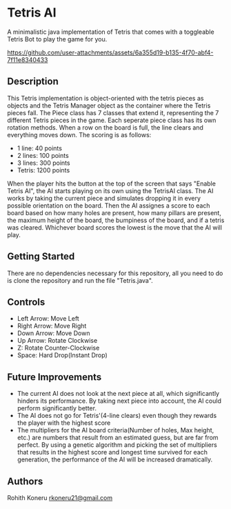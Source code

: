 # Tetris AI
A minimalistic java implementation of Tetris that comes with a toggleable Tetris Bot to play the game for you.


https://github.com/user-attachments/assets/6a355d19-b135-4f70-abf4-7f11e8340433


## Description
This Tetris implementation is object-oriented with the tetris pieces as objects and the Tetris Manager object as the container where the Tetris pieces fall. The Piece class has 7 classes that extend it, representing the 7 different Tetris pieces in the game. Each seperate piece class has its own rotation methods. When a row on the board is full, the line clears and everything moves down. The scoring is as follows:

- 1 line: 40 points
- 2 lines: 100 points
- 3 lines: 300 points
- Tetris: 1200 points

When the player hits the button at the top of the screen that says "Enable Tetris AI", the AI starts playing on its own using the TetrisAI class. The AI works by taking the current piece and simulates dropping it in every possible orientation on the board. Then the AI assignes a score to each board based on how many holes are present, how many pillars are present, the maximum height of the board, the bumpiness of the board, and if a tetris was cleared. Whichever board scores the lowest is the move that the AI will play. 

## Getting Started
There are no dependencies necessary for this repository, all you need to do is clone the repository and run the file "Tetris.java".

## Controls
- Left Arrow: Move Left
- Right Arrow: Move Right
- Down Arrow: Move Down
- Up Arrow: Rotate Clockwise
- Z: Rotate Counter-Clockwise
- Space: Hard Drop(Instant Drop)

## Future Improvements
- The current AI does not look at the next piece at all, which significantly hinders its performance. By taking next piece into account, the AI could perform significantly better.
- The AI does not go for Tetris'(4-line clears) even though they rewards the player with the highest score
- The multipliers for the AI board criteria(Number of holes, Max height, etc.) are numbers that result from an estimated guess, but are far from perfect. By using a genetic algorithm and picking the set of multipliers that results in the highest score and longest time survived for each generation, the performance of the AI will be increased dramatically.

## Authors
Rohith Koneru
rkoneru21@gmail.com

